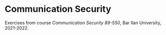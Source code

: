 # Communication Security
Exercises from course *Communication Security 89-550*, Bar Ilan University, 2021-2022.
